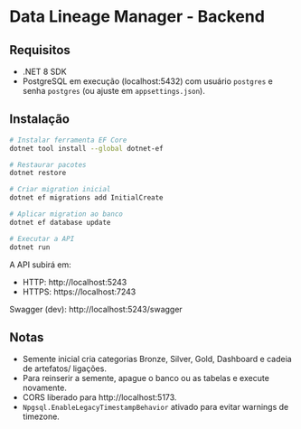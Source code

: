# Data Lineage Manager - Backend

## Requisitos
- .NET 8 SDK
- PostgreSQL em execução (localhost:5432) com usuário `postgres` e senha `postgres` (ou ajuste em `appsettings.json`).

## Instalação
```bash
# Instalar ferramenta EF Core
dotnet tool install --global dotnet-ef

# Restaurar pacotes
dotnet restore

# Criar migration inicial
dotnet ef migrations add InitialCreate

# Aplicar migration ao banco
dotnet ef database update

# Executar a API
dotnet run
```

A API subirá em:
- HTTP: http://localhost:5243
- HTTPS: https://localhost:7243

Swagger (dev): http://localhost:5243/swagger

## Notas
- Semente inicial cria categorias Bronze, Silver, Gold, Dashboard e cadeia de artefatos/ ligações.
- Para reinserir a semente, apague o banco ou as tabelas e execute novamente.
- CORS liberado para http://localhost:5173.
- `Npgsql.EnableLegacyTimestampBehavior` ativado para evitar warnings de timezone.
